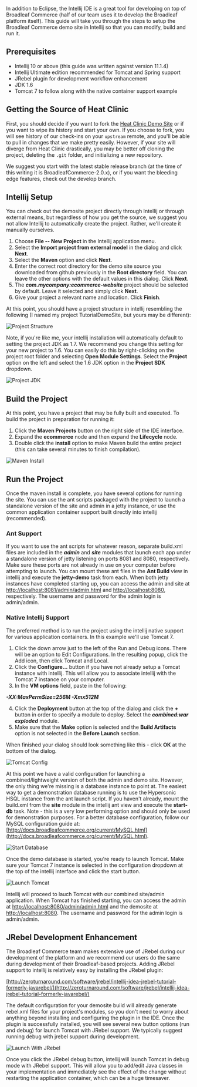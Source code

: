 In addition to Eclipse, the Intellij IDE is a great tool for developing on top of Broadleaf Commerce (half of our team uses it to develop the Broadleaf platform itself). This guide will take you through the steps to setup the Broadleaf Commerce demo site in Intellij so that you can modify, build and run it.

## Prerequisites

 - Intellij 10 or above (this guide was written against version 11.1.4)
 - Intellij Ultimate edition recommended for Tomcat and Spring support
 - JRebel plugin for development workflow enhancement
 - JDK 1.6
 - Tomcat 7 to follow along with the native container support example

## Getting the Source of Heat Clinic

First, you should decide if you want to fork the [Heat Clinic Demo Site](https://github.com/BroadleafCommerce/DemoSite) or if you want to wipe its history and start your own. If you choose to fork, you will see history of our check-ins on your `upstream` remote, and you'll be able to pull in changes that we make pretty easily. However, if your site will diverge from Heat Clinic drastically, you may be better off cloning the project, deleting the `.git` folder, and initializing a new repository.

We suggest you start with the latest stable release branch (at the time of this writing it is BroadleafCommerce-2.0.x), or if you want the bleeding edge features, check out the develop branch.

## Intellij Setup

You can check out the demosite project directly through Intellij or through external means, but regardless of how you get the source, we suggest you not allow Intellij to automatically create the project. Rather, we'll create it manually ourselves.

1. Choose **File -- New Project** in the Intellij application menu.
2. Select the **Import project from external model** in the dialog and click **Next**.
3. Select the **Maven** option and click **Next**.
4. Enter the correct root directory for the demo site source you downloaded from github previously in the **Root directory** field. You can leave the other options with the default values in this dialog. Click **Next**.
5. The ***com.mycompany:ecommerce-website*** project should be selected by default. Leave it selected and simply click **Next**.
6. Give your project a relevant name and location. Click **Finish**.

At this point, you should have a project structure in intellij resembling the following (I named my project TutorialDemoSite, but yours may be different):

![Project Structure](images/intellij-project-structure.png)

Note, if you're like me, your intellij installation will automatically default to setting the project JDK as 1.7. We recommend you change this setting for your new project to 1.6. You can easily do this by right-clicking on the project root folder and selecting
**Open Module Settings**. Select the **Project** option on the left and select the 1.6 JDK option in the **Project SDK** dropdown.

![Project JDK](images/intellij-project-jdk.png)

## Build the Project

At this point, you have a project that may be fully built and executed. To build the project in preparation for running it:

1) Click the **Maven Projects** button on the right side of the IDE interface.
2) Expand the **ecommerce** node and then expand the **Lifecycle** node.
3) Double click the **install** option to make Maven build the entire project (this can take several minutes to finish compilation).

![Maven Install](images/intellij-maven-install.png)

## Run the Project

Once the maven install is complete, you have several options for running the site. You can use the ant scripts packaged with the project to launch a standalone version of the site and admin in a jetty instance, or use the common application container support built directly into intellij (recommended).

### Ant Support

If you want to use the ant scripts for whatever reason, separate build.xml files are included in the ***admin*** and ***site*** modules that launch each app under a standalone version of jetty listening on ports 8081 and 8080, respectively. Make sure these ports are not already in use on your computer before attempting to launch. You can mount these ant files in the **Ant Build** view in intellij and execute the **jetty-demo** task from each. When both jetty instances have completed starting up, you can access the admin and site at [http://localhost:8081/admin/admin.html](http://localhost:8081/admin/admin.html) and [http://localhost:8080](http://localhost:8080), respectively. The username and password for the admin login is admin/admin.

### Native Intellij Support

The preferred method is to run the project using the intellij native support for various application containers. In this example we'll use Tomcat 7.

1) Click the down arrow just to the left of the Run and Debug icons. There will be an option to Edit Configurations. In the resulting popup, click the Add icon, then click Tomcat and Local.
2) Click the **Configure…** button if you have not already setup a Tomcat instance with intellij. This will allow you to associate intellij with the Tomcat 7 instance on your computer.
3) In the **VM options** field, paste in the following:

***-XX:MaxPermSize=256M -Xmx512M***

4) Click the **Deployment** button at the top of the dialog and click the **+** button in order to specify a module to deploy. Select the ***combined:war exploded*** module.
5) Make sure that the **Make** option is selected and the **Build Artifacts** option is not selected in the **Before Launch** section.

When finished your dialog should look something like this - click **OK** at the bottom of the dialog.

![Tomcat Config](images/intellij-tomcat-config.png)

At this point we have a valid configuration for launching a combined/lightweight version of both the admin and demo site. However, the only thing we're missing is a database instance to point at. The easiest way to get a demonstration database running is to use the Hypersonic HSQL instance from the ant launch script. If you haven't already, mount the build.xml from the **site** module in the intellij ant view and execute the **start-db** task. Note - this is a very low performing option and should only be used for demonstration purposes. For a better database configuration, follow our MySQL configuration guide at: [http://docs.broadleafcommerce.org/current/MySQL.html](http://docs.broadleafcommerce.org/current/MySQL.html).

![Start Database](images/intellij-start-db.png)

Once the demo database is started, you're ready to launch Tomcat. Make sure your Tomcat 7 instance is selected in the configuration dropdown at the top of the intellij interface and click the start button.

![Launch Tomcat](images/intellij-launch-tomcat.png)

Intellij will proceed to lauch Tomcat with our combined site/admin application. When Tomcat has finished starting, you can access the admin at [http://localhost:8080/admin/admin.html](http://localhost:8080/admin/admin.html) and the demosite at [http://localhost:8080](http://localhost:8080). The username and password for the admin login is admin/admin.

## JRebel Development Enhancement

The Broadleaf Commerce team makes extensive use of JRebel during our development of the platform and we recommend our users do the same during development of their Broadleaf-based projects. Adding JRebel support to intellij is relatively easy by installing the JRebel plugin:

[http://zeroturnaround.com/software/jrebel/intellij-idea-jrebel-tutorial-formerly-javarebel/](http://zeroturnaround.com/software/jrebel/intellij-idea-jrebel-tutorial-formerly-javarebel/)

The default configuration for your demosite build will already generate rebel.xml files for your project's modules, so you don't need to worry about anything beyond installing and configuring the plugin in the IDE. Once the plugin is successfully installed, you will see several new button options (run and debug) for launch Tomcat with JRebel support. We typically suggest running debug with jrebel support during development.

![Launch With JRebel](images/intellij-launch-jrebel.png)

Once you click the JRebel debug button, intellij will launch Tomcat in debug mode with JRebel support. This will allow you to add/edit Java classes in your implementation and immediately see the effect of the change without restarting the application container, which can be a huge timesaver.











